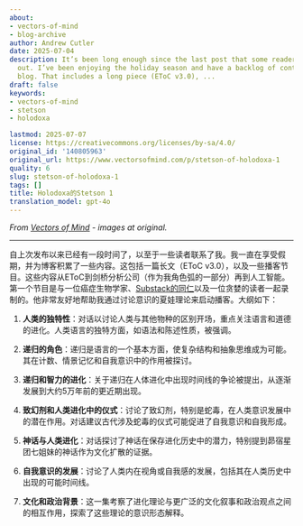 ```yaml
---
about:
- vectors-of-mind
- blog-archive
author: Andrew Cutler
date: 2025-07-04
description: It’s been long enough since the last post that some readers have reached
  out. I’ve been enjoying the holiday season and have a backlog of content for the
  blog. That includes a long piece (EToC v3.0), ...
draft: false
keywords:
- vectors-of-mind
- stetson
- holodoxa

lastmod: 2025-07-07
license: https://creativecommons.org/licenses/by-sa/4.0/
original_id: '140805963'
original_url: https://www.vectorsofmind.com/p/stetson-of-holodoxa-1
quality: 6
slug: stetson-of-holodoxa-1
tags: []
title: Holodoxa的Stetson 1
translation_model: gpt-4o
---
```


*From [Vectors of Mind](https://www.vectorsofmind.com/p/stetson-of-holodoxa-1) - images at original.*

---

自上次发布以来已经有一段时间了，以至于一些读者联系了我。我一直在享受假期，并为博客积累了一些内容。这包括一篇长文（EToC v3.0），以及一些播客节目。这些内容从EToC到剑桥分析公司（作为我角色弧的一部分）再到人工智能。第一个节目是与一位癌症生物学家、[Substack的同仁](https://stetson.substack.com/)以及一位贪婪的读者一起录制的。他非常友好地帮助我通过讨论意识的夏娃理论来启动播客。大纲如下：

1. **人类的独特性**：对话以讨论人类与其他物种的区别开场，重点关注语言和道德的进化。人类语言的独特方面，如语法和陈述性质，被强调。

2. **递归的角色**：递归是语言的一个基本方面，使复杂结构和抽象思维成为可能。其在计数、情景记忆和自我意识中的作用被探讨。

3. **递归和智力的进化**：关于递归在人体进化中出现时间线的争论被提出，从逐渐发展到大约5万年前的更近期出现。

4. **致幻剂和人类进化中的仪式**：讨论了致幻剂，特别是蛇毒，在人类意识发展中的潜在作用。对话建议古代涉及蛇毒的仪式可能促进了自我意识和自我形成。

5. **神话与人类进化**：对话探讨了神话在保存进化历史中的潜力，特别提到昴宿星团七姐妹的神话作为文化扩散的证据。

6. **自我意识的发展**：讨论了人类内在视角或自我感的发展，包括其在人类历史中出现的可能时间线。

7. **文化和政治背景**：这一集考察了进化理论与更广泛的文化叙事和政治观点之间的相互作用，探索了这些理论的意识形态解释。